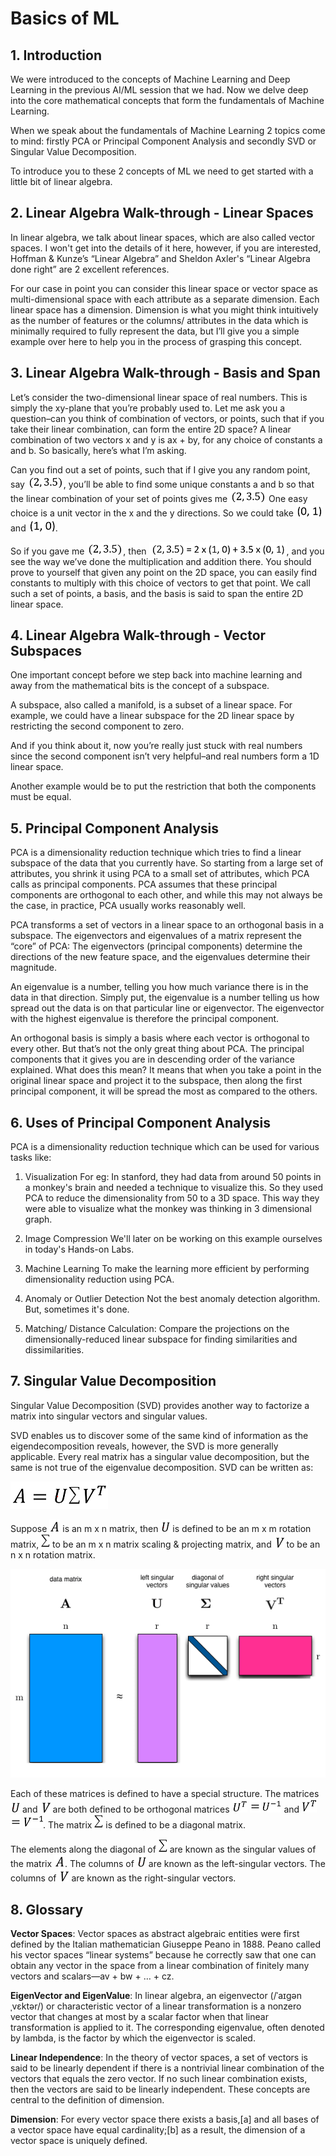 # Basics of ML

## 1. Introduction

We were introduced to the concepts of Machine Learning and Deep Learning in the previous AI/ML session that we had. Now we delve deep into the core mathematical concepts that form the fundamentals of Machine Learning. 

When we speak about the fundamentals of Machine Learning 2 topics come to mind: firstly PCA or Principal Component Analysis and secondly SVD or Singular Value Decomposition.

To introduce you to these 2 concepts of ML we need to get started with a little bit of linear algebra.

## 2. Linear Algebra Walk-through - Linear Spaces

In linear algebra, we talk about linear spaces, which are also called vector spaces. I won't get into the details of it here, however, if you are interested, Hoffman & Kunze’s “Linear Algebra” and Sheldon Axler's “Linear Algebra done right” are 2 excellent references. 

For our case in point you can consider this linear space or vector space as multi-dimensional space with each attribute as a separate dimension. 
Each linear space has a dimension. Dimension is what you might think intuitively as the number of features or the columns/ attributes in the data which is minimally required to fully represent the data, but I’ll give you a simple example over here to help you in the process of grasping this concept. 

## 3. Linear Algebra Walk-through - Basis and Span

Let’s consider the two-dimensional linear space of real numbers. This is simply the xy-plane that you’re probably used to. Let me ask you a question–can you think of combination of vectors, or points, such that if you take their linear combination, can form the entire 2D space? A linear combination of two vectors x and y is ax + by, for any choice of constants a and b. So basically, here’s what I’m asking.

Can you find out a set of points, such that if I give you any random point, say ![](imgs/2-3.5.png), you’ll be able to find some unique constants a and b so that the linear combination of your set of points gives me ![](imgs/2-3.5.png) One easy choice is a unit vector in the x and the y directions. So we could take ![](imgs/0-1.png) and ![](imgs/1-0.png).

So if you gave me ![](imgs/2-3.5.png), then ![](imgs/simple-equation.png), and you see the way we’ve done the multiplication and addition there. You should prove to yourself that given any point on the 2D space, you can easily find constants to multiply with this choice of vectors to get that point. We call such a set of points, a basis, and the basis is said to span the entire 2D linear space.

## 4. Linear Algebra Walk-through - Vector Subspaces

One important concept before we step back into machine learning and away from the mathematical bits is the concept of a subspace.

A subspace, also called a manifold, is a subset of a linear space. For example, we could have a linear subspace for the 2D linear space by restricting the second component to zero.

And if you think about it, now you’re really just stuck with real numbers since the second component isn’t very helpful–and real numbers form a 1D linear space.

Another example would be to put the restriction that both the components must be equal.

## 5. Principal Component Analysis

PCA is a dimensionality reduction technique which tries to find a linear subspace of the data that you currently have. So starting from a large set of attributes, you shrink it using PCA to a small set of attributes, which PCA calls as principal components. PCA assumes that these principal components are orthogonal to each other, and while this may not always be the case, in practice, PCA usually works reasonably well.

PCA transforms a set of vectors in a linear space to an orthogonal basis in a subspace. The eigenvectors and eigenvalues of a matrix represent the “core” of PCA: The eigenvectors (principal components) determine the directions of the new feature space, and the eigenvalues determine their magnitude.

An eigenvalue is a number, telling you how much variance there is in the data in that direction. Simply put, the eigenvalue is a number telling us how spread out the data is on that particular line or eigenvector. The eigenvector with the highest eigenvalue is therefore the principal component.

An orthogonal basis is simply a basis where each vector is orthogonal to every other. But that’s not the only great thing about PCA. The principal components that it gives you are in descending order of the variance explained. What does this mean? It means that when you take a point in the original linear space and project it to the subspace, then along the first principal component, it will be spread the most as compared to the others.

## 6. Uses of Principal Component Analysis

PCA is a dimensionality reduction technique which can be used for various tasks like:

   1. Visualization
      For eg: In stanford, they had data from around 50 points in a monkey's brain and needed a technique to visualize this. So they used PCA to reduce the dimensionality from 50 to a 3D space. This way they were able to visualize what the monkey was thinking in 3 dimensional graph.
		
   2. Image Compression
      We'll later on be working on this example ourselves in today's Hands-on Labs.
		
   3. Machine Learning
      To make the learning more efficient by performing dimensionality reduction using PCA.
	
   4. Anomaly or Outlier Detection
      Not the best anomaly detection algorithm. But, sometimes it's done.
		
   5. Matching/ Distance Calculation:
      Compare the projections on the dimensionally-reduced linear subspace for finding similarities and dissimilarities.

## 7. Singular Value Decomposition

Singular Value Decomposition (SVD) provides another way to factorize a matrix into singular vectors and singular values.

SVD enables us to discover some of the same kind of information as the eigendecomposition reveals, however, the SVD is more generally applicable. Every real matrix has a singular value decomposition, but the same is not true of the eigenvalue decomposition. SVD can be written as:

![](imgs/SVD-Eqn.png)

Suppose ![](imgs/A.png) is an m x n matrix, then ![](imgs/U.png) is defined to be an m x m rotation matrix, ![](imgs/sigma.png) to be an m x n matrix scaling & projecting matrix, and ![](imgs/V.png) to be an n x n rotation matrix.

![](imgs/SVD.png)

Each of these matrices is defined to have a special structure. The matrices ![](imgs/U.png) and ![](imgs/V.png) are both defined to be orthogonal matrices ![](imgs/UT.png) ![](imgs/equals.png) ![](imgs/U-Inverse.png) and ![](imgs/VT.png) ![](imgs/equals.png) ![](imgs/V-Inverse.png). The matrix ![](imgs/sigma.png) is defined to be a diagonal matrix.

The elements along the diagonal of ![](imgs/sigma.png) are known as the singular values of the matrix ![](imgs/A.png). The columns of ![](imgs/U.png) are known as the left-singular vectors. The columns of ![](imgs/V.png) are known as the right-singular vectors.

## 8. Glossary

**Vector Spaces**:
Vector spaces as abstract algebraic entities were first defined by the Italian mathematician Giuseppe Peano in 1888. Peano called his vector spaces “linear systems” because he correctly saw that one can obtain any vector in the space from a linear combination of finitely many vectors and scalars—av + bw + … + cz.

**EigenVector and EigenValue**:
In linear algebra, an eigenvector (/ˈaɪɡənˌvɛktər/) or characteristic vector of a linear transformation is a nonzero vector that changes at most by a scalar factor when that linear transformation is applied to it. The corresponding eigenvalue, often denoted by lambda, is the factor by which the eigenvector is scaled.

**Linear Independence**:
In the theory of vector spaces, a set of vectors is said to be linearly dependent if there is a nontrivial linear combination of the vectors that equals the zero vector. If no such linear combination exists, then the vectors are said to be linearly independent. These concepts are central to the definition of dimension.

**Dimension**:
For every vector space there exists a basis,[a] and all bases of a vector space have equal cardinality;[b] as a result, the dimension of a vector space is uniquely defined.
